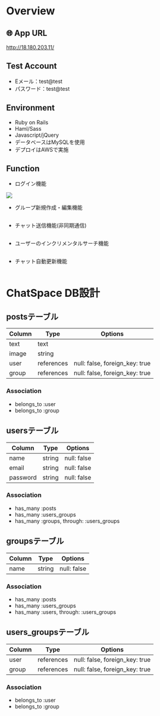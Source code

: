 # Overview

## 🌐 App URL
http://18.180.203.11/

## Test Account
- Eメール：test@test
- パスワード：test@test

## Environment
- Ruby on Rails
- Haml/Sass
- Javascript/jQuery
- データベースはMySQLを使用
- デプロイはAWSで実施

## Function
- ログイン機能
<img src="https://user-images.githubusercontent.com/65595354/82827293-b20d3500-9ee9-11ea-968a-9c13765a22a5.png">

- グループ新規作成・編集機能
<img src="">

- チャット送信機能(非同期通信)
<img src="">

- ユーザーのインクリメンタルサーチ機能
<img src="">

- チャット自動更新機能
<img src="">


# ChatSpace DB設計

## postsテーブル
|Column|Type|Options|
|------|----|-------|
|text|text||
|image|string||
|user|references|null: false, foreign_key: true|
|group|references|null: false, foreign_key: true|
### Association
- belongs_to :user
- belongs_to :group

## usersテーブル
|Column|Type|Options|
|------|----|-------|
|name|string|null: false|
|email|string|null: false|
|password|string|null: false|
### Association
- has_many :posts
- has_many :users_groups
- has_many :groups,  through:  :users_groups

## groupsテーブル
|Column|Type|Options|
|------|----|-------|
|name|string|null: false|
### Association
- has_many :posts
- has_many :users_groups
- has_many :users,  through:  :users_groups

## users_groupsテーブル
|Column|Type|Options|
|------|----|-------|
|user|references|null: false, foreign_key: true|
|group|references|null: false, foreign_key: true|
### Association
- belongs_to :user
- belongs_to :group